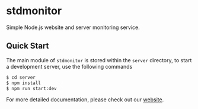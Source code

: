 # stdmonitor
Simple Node.js website and server monitoring service.

## Quick Start

The main module of `stdmonitor` is stored within the `server` directory, to start a development server, use the following commands

```bash
$ cd server
$ npm install
$ npm run start:dev
```

For more detailed documentation, please check out our [website](https://stdaddress.github.io/stdmonitor/).
